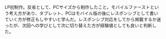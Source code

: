 LP初制作。反省として、PCサイズから制作したこと。モバイルファーストという考え方があり、タブレット、PCはモバイル版の後にレスポンシブとして書いていく方が修正もしやすいと学んだ。レスポンシブ対応をしてから掲載するか迷ったが、次回への学びとして次に切り替えた方が経験値としても良いと判断した。
